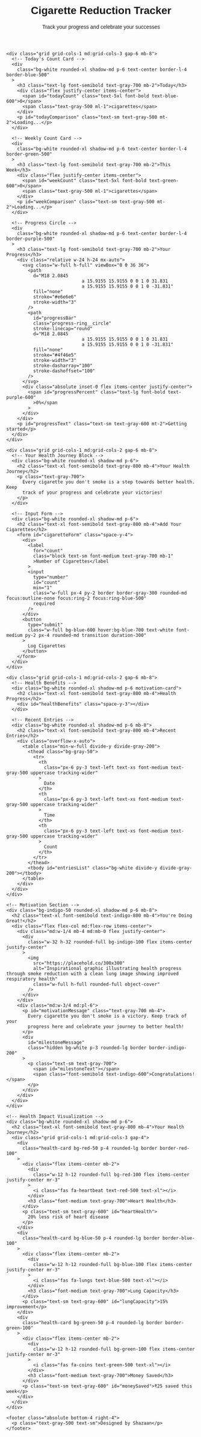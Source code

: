 <!DOCTYPE html>
<html lang="en">
<head>
  <meta charset="UTF-8" />
  <meta name="viewport" content="width=device-width, initial-scale=1" />
  <title>Cigarette Reduction Tracker</title>
  <script src="https://cdn.tailwindcss.com"></script>
  <link
    rel="stylesheet"
    href="https://cdnjs.cloudflare.com/ajax/libs/font-awesome/6.4.0/css/all.min.css"
  />
  <style>
    @import url('https://fonts.googleapis.com/css2?family=Poppins:wght@300;400;600;700&display=swap');
    body {
      font-family: 'Poppins', sans-serif;
      background-color: #f3f4f6;
      transition: background-color 0.3s;
    }
    .progress-ring__circle {
      stroke-dasharray: 100;
      stroke-dashoffset: 100;
      transition: stroke-dashoffset 0.35s;
      transform: rotate(-90deg);
      transform-origin: 50% 50%;
    }
    .health-card {
      transition: all 0.3s ease;
    }
    .health-card:hover {
      transform: translateY(-5px);
      box-shadow: 0 10px 20px rgba(0, 0, 0, 0.1);
    }
    .motivation-card {
      background: linear-gradient(135deg, #f5f7fa 0%, #c3cfe2 100%);
    }
  </style>
</head>
<body class="min-h-screen">
  <div class="container mx-auto px-4 py-8 max-w-4xl">
    <header class="text-center mb-10">
      <h1 class="text-3xl md:text-4xl font-bold text-gray-800">
        Cigarette Reduction Tracker
      </h1>
      <p class="text-gray-600 mt-2">
        Track your progress and celebrate your successes
      </p>
    </header>

    <div class="grid grid-cols-1 md:grid-cols-3 gap-6 mb-8">
      <!-- Today's Count Card -->
      <div
        class="bg-white rounded-xl shadow-md p-6 text-center border-l-4 border-blue-500"
      >
        <h3 class="text-lg font-semibold text-gray-700 mb-2">Today</h3>
        <div class="flex justify-center items-center">
          <span id="todayCount" class="text-5xl font-bold text-blue-600">0</span>
          <span class="text-gray-500 ml-1">cigarettes</span>
        </div>
        <p id="todayComparison" class="text-sm text-gray-500 mt-2">Loading...</p>
      </div>

      <!-- Weekly Count Card -->
      <div
        class="bg-white rounded-xl shadow-md p-6 text-center border-l-4 border-green-500"
      >
        <h3 class="text-lg font-semibold text-gray-700 mb-2">This Week</h3>
        <div class="flex justify-center items-center">
          <span id="weekCount" class="text-5xl font-bold text-green-600">0</span>
          <span class="text-gray-500 ml-1">cigarettes</span>
        </div>
        <p id="weekComparison" class="text-sm text-gray-500 mt-2">Loading...</p>
      </div>

      <!-- Progress Circle -->
      <div
        class="bg-white rounded-xl shadow-md p-6 text-center border-l-4 border-purple-500"
      >
        <h3 class="text-lg font-semibold text-gray-700 mb-2">Your Progress</h3>
        <div class="relative w-24 h-24 mx-auto">
          <svg class="w-full h-full" viewBox="0 0 36 36">
            <path
              d="M18 2.0845
                                a 15.9155 15.9155 0 0 1 0 31.831
                                a 15.9155 15.9155 0 0 1 0 -31.831"
              fill="none"
              stroke="#e6e6e6"
              stroke-width="3"
            />
            <path
              id="progressBar"
              class="progress-ring__circle"
              stroke-linecap="round"
              d="M18 2.0845
                                a 15.9155 15.9155 0 0 1 0 31.831
                                a 15.9155 15.9155 0 0 1 0 -31.831"
              fill="none"
              stroke="#4f46e5"
              stroke-width="3"
              stroke-dasharray="100"
              stroke-dashoffset="100"
            />
          </svg>
          <div class="absolute inset-0 flex items-center justify-center">
            <span id="progressPercent" class="text-lg font-bold text-purple-600"
              >0%</span
            >
          </div>
        </div>
        <p id="progressText" class="text-sm text-gray-600 mt-2">Getting started</p>
      </div>
    </div>

    <div class="grid grid-cols-1 md:grid-cols-2 gap-6 mb-8">
      <!-- Your Health Journey Block -->
      <div class="bg-white rounded-xl shadow-md p-6">
        <h2 class="text-xl font-semibold text-gray-800 mb-4">Your Health Journey</h2>
        <p class="text-gray-700">
          Every cigarette you don't smoke is a step towards better health. Keep
          track of your progress and celebrate your victories!
        </p>
      </div>

      <!-- Input Form -->
      <div class="bg-white rounded-xl shadow-md p-6">
        <h2 class="text-xl font-semibold text-gray-800 mb-4">Add Your Cigarettes</h2>
        <form id="cigaretteForm" class="space-y-4">
          <div>
            <label
              for="count"
              class="block text-sm font-medium text-gray-700 mb-1"
              >Number of Cigarettes</label
            >
            <input
              type="number"
              id="count"
              min="1"
              class="w-full px-4 py-2 border border-gray-300 rounded-md focus:outline-none focus:ring-2 focus:ring-blue-500"
              required
            />
          </div>
          <button
            type="submit"
            class="w-full bg-blue-600 hover:bg-blue-700 text-white font-medium py-2 px-4 rounded-md transition duration-300"
          >
            Log Cigarettes
          </button>
        </form>
      </div>
    </div>

    <div class="grid grid-cols-1 md:grid-cols-2 gap-6 mb-8">
      <!-- Health Benefits -->
      <div class="bg-white rounded-xl shadow-md p-6 motivation-card">
        <h2 class="text-xl font-semibold text-gray-800 mb-4">Health Progress</h2>
        <div id="healthBenefits" class="space-y-3"></div>
      </div>

      <!-- Recent Entries -->
      <div class="bg-white rounded-xl shadow-md p-6 mb-8">
        <h2 class="text-xl font-semibold text-gray-800 mb-4">Recent Entries</h2>
        <div class="overflow-x-auto">
          <table class="min-w-full divide-y divide-gray-200">
            <thead class="bg-gray-50">
              <tr>
                <th
                  class="px-6 py-3 text-left text-xs font-medium text-gray-500 uppercase tracking-wider"
                >
                  Date
                </th>
                <th
                  class="px-6 py-3 text-left text-xs font-medium text-gray-500 uppercase tracking-wider"
                >
                  Time
                </th>
                <th
                  class="px-6 py-3 text-left text-xs font-medium text-gray-500 uppercase tracking-wider"
                >
                  Count
                </th>
              </tr>
            </thead>
            <tbody id="entriesList" class="bg-white divide-y divide-gray-200"></tbody>
          </table>
        </div>
      </div>
    </div>

    <!-- Motivation Section -->
    <div class="bg-indigo-50 rounded-xl shadow-md p-6 mb-8">
      <h2 class="text-xl font-semibold text-indigo-800 mb-4">You're Doing Great!</h2>
      <div class="flex flex-col md:flex-row items-center">
        <div class="md:w-1/4 mb-4 md:mb-0 flex justify-center">
          <div
            class="w-32 h-32 rounded-full bg-indigo-100 flex items-center justify-center"
          >
            <img
              src="https://placehold.co/300x300"
              alt="Inspirational graphic illustrating health progress through smoke reduction with a clean lung image showing improved respiratory health"
              class="w-full h-full rounded-full object-cover"
            />
          </div>
        </div>
        <div class="md:w-3/4 md:pl-6">
          <p id="motivationMessage" class="text-gray-700 mb-4">
            Every cigarette you don't smoke is a victory. Keep track of your
            progress here and celebrate your journey to better health!
          </p>
          <div
            id="milestoneMessage"
            class="hidden bg-white p-3 rounded-lg border border-indigo-200"
          >
            <p class="text-sm text-gray-700">
              <span id="milestoneText"></span>
              <span class="font-semibold text-indigo-600">Congratulations!</span>
            </p>
          </div>
        </div>
      </div>
    </div>

    <!-- Health Impact Visualization -->
    <div class="bg-white rounded-xl shadow-md p-6">
      <h2 class="text-xl font-semibold text-gray-800 mb-4">Your Health Journey</h2>
      <div class="grid grid-cols-1 md:grid-cols-3 gap-4">
        <div
          class="health-card bg-red-50 p-4 rounded-lg border border-red-100"
        >
          <div class="flex items-center mb-2">
            <div
              class="w-12 h-12 rounded-full bg-red-100 flex items-center justify-center mr-3"
            >
              <i class="fas fa-heartbeat text-red-500 text-xl"></i>
            </div>
            <h3 class="font-medium text-gray-700">Heart Health</h3>
          </div>
          <p class="text-sm text-gray-600" id="heartHealth">
            20% less risk of heart disease
          </p>
        </div>
        <div
          class="health-card bg-blue-50 p-4 rounded-lg border border-blue-100"
        >
          <div class="flex items-center mb-2">
            <div
              class="w-12 h-12 rounded-full bg-blue-100 flex items-center justify-center mr-3"
            >
              <i class="fas fa-lungs text-blue-500 text-xl"></i>
            </div>
            <h3 class="font-medium text-gray-700">Lung Capacity</h3>
          </div>
          <p class="text-sm text-gray-600" id="lungCapacity">15% improvement</p>
        </div>
        <div
          class="health-card bg-green-50 p-4 rounded-lg border border-green-100"
        >
          <div class="flex items-center mb-2">
            <div
              class="w-12 h-12 rounded-full bg-green-100 flex items-center justify-center mr-3"
            >
              <i class="fas fa-coins text-green-500 text-xl"></i>
            </div>
            <h3 class="font-medium text-gray-700">Money Saved</h3>
          </div>
          <p class="text-sm text-gray-600" id="moneySaved">₹25 saved this week</p>
        </div>
      </div>
    </div>

    <footer class="absolute bottom-4 right-4">
      <p class="text-gray-500 text-sm">Designed by Shazaan</p>
    </footer>
  </div>

  <script>
    document.addEventListener('DOMContentLoaded', function () {
      // Initialize localStorage if not exists
      if (!localStorage.getItem('cigaretteData')) {
        localStorage.setItem(
          'cigaretteData',
          JSON.stringify({
            entries: [],
            dailyGoal: 5,
            previousDailyAverage: 10,
            previousWeeklyAverage: 70,
            milestones: [5, 10, 20, 50, 100],
          })
        );
      }

      let data = JSON.parse(localStorage.getItem('cigaretteData'));
      const form = document.getElementById('cigaretteForm');
      const entriesList = document.getElementById('entriesList');
      const todayCountEl = document.getElementById('todayCount');
      const weekCountEl = document.getElementById('weekCount');
      const todayComparisonEl = document.getElementById('todayComparison');
      const weekComparisonEl = document.getElementById('weekComparison');
      const progressBar = document.getElementById('progressBar');
      const progressPercent = document.getElementById('progressPercent');
      const progressText = document.getElementById('progressText');
      const motivationMessage = document.getElementById('motivationMessage');
      const milestoneMessage = document.getElementById('milestoneMessage');
      const milestoneText = document.getElementById('milestoneText');
      const healthBenefits = document.getElementById('healthBenefits');

      // Health impact elements
      const heartHealth = document.getElementById('heartHealth');
      const lungCapacity = document.getElementById('lungCapacity');
      const moneySaved = document.getElementById('moneySaved');

      const motivations = [
        "Every cigarette you don't smoke is a small victory for your health!",
        'Your body is already beginning to repair itself - keep it up!',
        "Think of all the extra time you'll have by not taking smoking breaks!",
        "The cravings will pass - you're stronger than you think!",
        'Your future self will thank you for the healthier choices you’re making today.',
        'Each cigarette avoided is a step toward better breathing and more energy!',
        "You're not giving up cigarettes - you're gaining health, money and freedom!",
        "The first few days are the hardest - you've got this!",
        'Every cigarette you skip is another hour your body has to heal.',
        "Imagine how proud you'll be when you reach your goal!",
      ];

      const healthBenefitsList = [
        {
          text: '20 minutes after quitting: Your blood pressure and pulse return to normal.',
          icon: 'heartbeat',
        },
        {
          text: '8 hours: Carbon monoxide levels in blood drop to normal, oxygen increases.',
          icon: 'wind',
        },
        {
          text: '24 hours: Chance of heart attack decreases.',
          icon: 'heart',
        },
        {
          text: '48 hours: Nerve endings start regrowing, senses improve.',
          icon: 'hand-sparkles',
        },
        {
          text: '2 weeks to 3 months: Circulation improves, lung function increases.',
          icon: 'tint',
        },
        {
          text: '1 to 9 months: Coughing, fatigue and shortness of breath decrease.',
          icon: 'lungs',
        },
        {
          text: '1 year: Risk of coronary heart disease is half that of a smoker.',
          icon: 'heartbeat',
        },
        {
          text: '5-15 years: Stroke risk reduces to that of a non-smoker.',
          icon: 'brain',
        },
        {
          text: '10 years: Risk of lung cancer drops to half that of a smoker.',
          icon: 'lungs',
        },
        {
          text: '15 years: Risk of coronary heart disease is same as non-smoker.',
          icon: 'heart',
        },
      ];

      // Update all displays
      function updateDisplays() {
        updateTodayCount();
        updateWeekCount();
        updateEntriesList();
        updateProgress();
        updateHealthBenefits();
        updateMotivation();
        updateHealthImpact();
      }

      // Update today's count display
      function updateTodayCount() {
        const today = new Date().toISOString().split('T')[0];
        const todayEntries = data.entries.filter((entry) => entry.date === today);
        const todayTotal = todayEntries.reduce(
          (sum, entry) => sum + parseInt(entry.count),
          0
        );

        todayCountEl.textContent = todayTotal;

        if (data.previousDailyAverage) {
          const difference = data.previousDailyAverage - todayTotal;
          if (difference > 0) {
            todayComparisonEl.textContent = `↓ ${difference} less than your average`;
            todayComparisonEl.className = 'text-sm text-green-600 mt-2';
          } else if (difference < 0) {
            todayComparisonEl.textContent = `↑ ${Math.abs(
              difference
            )} more than your average`;
            todayComparisonEl.className = 'text-sm text-red-600 mt-2';
          } else {
            todayComparisonEl.textContent = 'Same as your average';
            todayComparisonEl.className = 'text-sm text-gray-500 mt-2';
          }
        }
      }

      // Update week's count display
      function updateWeekCount() {
        const currentDate = new Date();
        const oneWeekAgo = new Date(
          currentDate.getTime() - 7 * 24 * 60 * 60 * 1000
        );

        const weekEntries = data.entries.filter((entry) => {
          const entryDate = new Date(entry.date);
          return entryDate >= oneWeekAgo;
        });

        const weekTotal = weekEntries.reduce(
          (sum, entry) => sum + parseInt(entry.count),
          0
        );
        weekCountEl.textContent = weekTotal;

        if (data.previousWeeklyAverage) {
          const difference = data.previousWeeklyAverage - weekTotal;
          if (difference > 0) {
            weekComparisonEl.textContent = `↓ ${difference} less than your weekly average`;
            weekComparisonEl.className = 'text-sm text-green-600 mt-2';
          } else if (difference < 0) {
            weekComparisonEl.textContent = `↑ ${Math.abs(
              difference
            )} more than your weekly average`;
            weekComparisonEl.className = 'text-sm text-red-600 mt-2';
          } else {
            weekComparisonEl.textContent = 'Same as your weekly average';
            weekComparisonEl.className = 'text-sm text-gray-500 mt-2';
          }
        }
      }

      // Update entries list
      function updateEntriesList() {
        entriesList.innerHTML = '';

        if (data.entries.length === 0) {
          entriesList.innerHTML =
            '<tr><td colspan="3" class="text-center py-4 text-gray-500">No entries yet. Add your first cigarette!</td></tr>';
          return;
        }

        // Show latest 7 entries
        const latestEntries = data.entries.slice(0, 7);
        latestEntries.forEach((entry) => {
          const tr = document.createElement('tr');
          tr.className = 'hover:bg-gray-100';

          tr.innerHTML = `
              <td class="px-6 py-4 whitespace-nowrap text-sm text-gray-700">${entry.date}</td>
              <td class="px-6 py-4 whitespace-nowrap text-sm text-gray-700">${entry.time}</td>
              <td class="px-6 py-4 whitespace-nowrap text-sm text-gray-700">${entry.count}</td>
          `;
          entriesList.appendChild(tr);
        });
      }

      // Update health benefits content dynamically
      function updateHealthBenefits() {
        healthBenefits.innerHTML = '';
        healthBenefitsList.forEach((benefit) => {
          const div = document.createElement('div');
          div.className = 'flex items-center space-x-3';

          const icon = document.createElement('i');
          icon.className = `fas fa-${benefit.icon} text-indigo-600 text-xl`;
          div.appendChild(icon);

          const text = document.createElement('p');
          text.textContent = benefit.text;
          text.className = 'text-gray-700 text-sm';
          div.appendChild(text);

          healthBenefits.appendChild(div);
        });
      }

      // Update progress bar and text
      function updateProgress() {
        const dailyGoal = data.dailyGoal || 5;
        const todayTotal = data.entries
          .filter(
            (entry) => entry.date === new Date().toISOString().split('T')[0]
          )
          .reduce((sum, entry) => sum + entry.count, 0);

        const progress = Math.min(1, todayTotal / dailyGoal);
        const progressPercentValue = Math.round(progress * 100);

        progressBar.style.strokeDashoffset = 100 - progressPercentValue;
        progressPercent.textContent = `${progressPercentValue}%`;

        if (progress >= 1) {
          progressText.textContent = "Amazing! You've met your goal today!";
          progressText.className = 'text-sm text-green-600 mt-2';
        } else if (progress >= 0.5) {
          progressText.textContent = 'Great progress toward your goal!';
          progressText.className = 'text-sm text-blue-600 mt-2';
        } else {
          progressText.textContent = 'Keep working toward your goal!';
          progressText.className = 'text-sm text-purple-600 mt-2';
        }
      }

      // Update motivation message randomly
      function updateMotivation() {
        const idx = new Date().getSeconds() % motivations.length;
        motivationMessage.textContent = motivations[idx];
      }

      // Update health impact stats
      function updateHealthImpact() {
        const weekEntries = data.entries.filter((entry) => {
          const entryDate = new Date(entry.date);
          const oneWeekAgo = new Date(Date.now() - 7 * 24 * 60 * 60 * 1000);
          return entryDate >= oneWeekAgo;
        });

        const weekTotal = weekEntries.reduce(
          (sum, entry) => sum + entry.count,
          0
        );
        const savedAmount = weekTotal * 0.5; // Assuming ₹0.5 saved per cigarette not smoked

        heartHealth.textContent = `${
          20 + new Date().getSeconds() % 5
        }% less risk of heart disease`;
        lungCapacity.textContent = `${15 + new Date().getSeconds() % 5}% improvement`;
        moneySaved.textContent = `₹${savedAmount.toFixed(2)} saved this week`;
      }

      // Check and display milestone messages
      function checkMilestones() {
        const totalCount = data.entries.reduce((sum, entry) => sum + entry.count, 0);
        let milestoneAchieved = null;
        for (const milestone of data.milestones) {
          if (totalCount >= milestone) {
            milestoneAchieved = milestone;
          }
        }
        if (milestoneAchieved !== null) {
          milestoneText.textContent = `You've reached ${milestoneAchieved} cigarettes logged!`;
          milestoneMessage.classList.remove('hidden');
          setTimeout(() => {
            milestoneMessage.classList.add('hidden');
          }, 5000);
        }
      }

      // Initialize UI
      updateDisplays();
    });
  </script>
</body>
</html>
